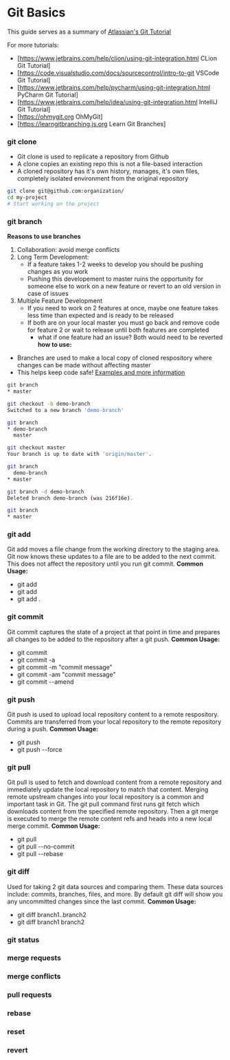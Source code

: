 
# Git Basics

This guide serves as a summary of [Atlassian's Git Tutorial](https://www.atlassian.com/git/glossary#commands)

For more tutorials:
* [https://www.jetbrains.com/help/clion/using-git-integration.html CLion Git Tutorial]
* [https://code.visualstudio.com/docs/sourcecontrol/intro-to-git VSCode Git Tutorial]
* [https://www.jetbrains.com/help/pycharm/using-git-integration.html PyCharm Git Tutorial]
* [https://www.jetbrains.com/help/idea/using-git-integration.html IntelliJ Git Tutorial]
* [https://ohmygit.org OhMyGit]
* [https://learngitbranching.js.org Learn Git Branches]


### git clone
- Git clone is used to replicate a repository from Github
- A clone copies an existing repo this is not a file-based interaction
- A cloned repository has it's own history, manages, it's own files, completely isolated environment from the original repository
``` bash
git clone git@github.com:organization/
cd my-project 
# Start working on the project
```

### git branch
**Reasons to use branches**
1. Collaboration: avoid merge conflicts
2. Long Term Development: 
    - If a feature takes 1-2 weeks to develop you should be pushing changes as you work
    - Pushing this developement to master ruins the opportunity for someone else to work on a new feature or revert to an old version in case of issues
3. Multiple Feature Development 
    - If you need to work on 2 features at once, maybe one feature takes less time than expected and is ready to be released
    - If both are on your local master you must go back and remove code for feature 2 or wait to release until both features are completed
        - what if one feature had an issue? Both would need to be reverted
**how to use:**
- Branches are used to make a local copy of cloned respository where changes can be made without affecting master
- This helps keep code safe!
[Examples and more information](https://www.atlassian.com/git/tutorials/using-branches)
``` bash
git branch
* master

git checkout -b demo-branch
Switched to a new branch 'demo-branch'

git branch 
* demo-branch
  master

git checkout master
Your branch is up to date with 'origin/master'.

git branch
  demo-branch
* master

git branch -d demo-branch
Deleted branch demo-branch (was 216f16e).

git branch
* master
```

### git add
Git add moves a file change from the working directory to the staging area. Git now knows these updates to a file are to be added to the next commit. This does not affect the repository until you run git commit.
**Common Usage:**
- git add <file>
- git add <directory>
- git add . 

### git commit
Git commit captures the state of a project at that point in time and prepares all changes to be added to the repository after a git push.
**Common Usage:**
- git commit
- git commit -a 
- git commit -m "commit message"
- git commit -am "commit message"
- git commit --amend

### git push
Git push is used to upload local repository content to a remote respository. Commits are transferred from your local repository to the remote repository during a push.
**Common Usage:**
- git push <remote> <branch>
- git push <remote> --force

### git pull
Git pull is used to fetch and download content from a remote repository and immediately update the local repository to match that content. Merging remote upstream changes into your local repository is a common and important task in Git. The git pull command first runs git fetch which downloads content from the specified remote repository. Then a git merge is executed to merge the remote content refs and heads into a new local merge commit.
**Common Usage:**
- git pull
- git pull --no-commit <remote>
- git pull --rebase <remote>
 

### git diff
Used for taking 2 git data sources and comparing them. These data sources include: commits, branches, files, and more. By default git diff will show you any uncommitted changes since the last commit. 
**Common Usage:**
- git diff branch1..branch2
- git diff branch1 branch2 <file name>

### git status

### merge requests

### merge conflicts

### pull requests

### rebase

### reset

### revert

